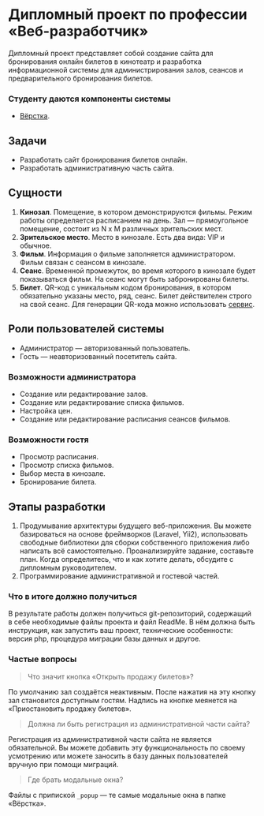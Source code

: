 # Дипломный проект по профессии «Веб-разработчик»

Дипломный проект представляет собой создание сайта для бронирования онлайн билетов в кинотеатр и разработка информационной системы для администрирования залов, сеансов и предварительного бронирования билетов.

### Студенту даются компоненты системы

* [Вёрстка](http://fs.sdew.ru/).

## Задачи

* Разработать сайт бронирования билетов онлайн.
* Разработать административную часть сайта.

## Сущности

1. **Кинозал**. Помещение, в котором демонстрируются фильмы. Режим работы определяется расписанием на день. Зал — прямоугольное помещение, состоит из N х M различных зрительских мест.
2. **Зрительское место**. Место в кинозале. Есть два вида: VIP и обычное.
3. **Фильм**. Информация о фильме заполняется администратором. Фильм связан с сеансом в кинозале.
4. **Сеанс**. Временной промежуток, во время которого в кинозале будет показываться фильм. На сеанс могут быть забронированы билеты.
5. **Билет**. QR-код c уникальным кодом бронирования, в котором обязательно указаны место, ряд, сеанс. Билет действителен строго на свой сеанс. Для генерации QR-кода можно использовать [сервис](http://phpqrcode.sourceforge.net/).

## Роли пользователей системы

* Администратор — авторизованный пользователь.
* Гость — неавторизованный посетитель сайта.

### Возможности администратора

* Создание или редактирование залов.
* Создание или редактирование списка фильмов.
* Настройка цен.
* Создание или редактирование расписания сеансов фильмов.

### Возможности гостя

* Просмотр расписания.
* Просмотр списка фильмов.
* Выбор места в кинозале.
* Бронирование билета.

## Этапы разработки

1. Продумывание архитектуры будущего веб-приложения. Вы можете базироваться на основе фреймворков (Laravel, Yii2), использовать свободные библиотеки для сборки собственного приложения либо написать всё самостоятельно. Проанализируйте задание, составьте план. Когда определитесь, что и как хотите делать, обсудите с дипломным руководителем.
2. Программирование административной и гостевой частей.

### Что в итоге должно получиться

В результате работы должен получиться git-репозиторий, содержащий в себе необходимые файлы проекта и файл ReadMe. В нём должна быть инструкция, как запустить ваш проект, технические особенности: версия php, процедура миграции базы данных и другое.

### Частые вопросы
>
> Что значит кнопка «Открыть продажу билетов»?

По умолчанию зал создаётся неактивным. После нажатия на эту кнопку зал становится доступным гостям. Надпись на кнопке меянется на «Приостановить продажу билетов».

> Должна ли быть регистрация из административной части сайта?

Регистрация из административной части сайта не является обязательной. Вы можете добавить эту функциональность по своему усмотрению или можете заносить в базу данных пользователей вручную при помощи миграций.

> Где брать модальные окна?

Файлы с припиской `_popup` — те самые модальные окна в папке «Вёрстка».
